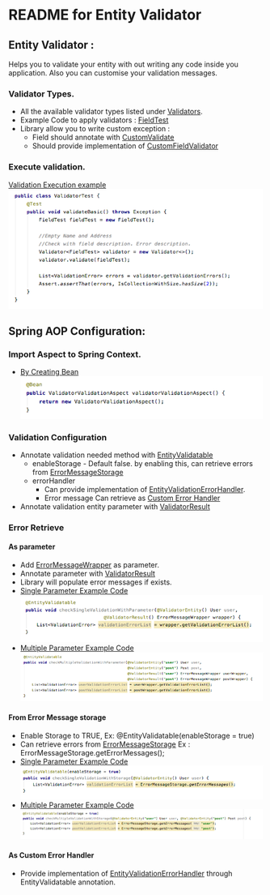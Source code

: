# README for Entity Validator

## Entity Validator :

Helps you to validate your entity with out writing any code inside 
you application. 
Also you can customise your validation messages. 

[src_folder]: src/main/java/techcr/utility/entityvalidator

### Validator Types. 
- All the available validator types listed under [Validators](src/main/java/techcr/utility/entityvalidator/type/notation).
- Example Code to apply validators : [FieldTest](src/test/java/techcr/utility/entityvalidator/entity/FieldTest.java)
- Library allow you to write custom exception : 
    - Field should annotate with [CustomValidate](src/main/java/techcr/utility/entityvalidator/type/notation/CustomValidate.java)
    - Should provide implementation of [CustomFieldValidator](src/main/java/techcr/utility/entityvalidator/process/CustomFieldValidator.java)

### Execute validation.
[Validation Execution example](resource/Validator_execution_example.png)![Example_Code](resource/Validator_execution_example.png)

[EntityValidatable]: src/main/java/techcr/utility/entityvalidator/config/EntityValidatable.java 
[EntityValidationErrorHandler]: src/main/java/techcr/utility/entityvalidator/config/EntityValidationErrorHandler.java
[ValidatorEntity]: src/main/java/techcr/utility/entityvalidator/config/ValidatorEntity.java
[ErrorMessageWrapper]: src/main/java/techcr/utility/entityvalidator/config/ErrorMessageWrapper.java
[ValidatorResult]: src/main/java/techcr/utility/entityvalidator/config/ValidatorResult.java
[ErrorMessageStorage]: src/main/java/techcr/utility/entityvalidator/config/ErrorMessageStorage.java


## Spring AOP Configuration: 

### Import Aspect to Spring Context. 
- [By Creating Bean](resource/Imprt_As_Bean.png) ![Import_as_bean](resource/Imprt_As_Bean.png)

### Validation Configuration
- Annotate validation needed method with [EntityValidatable]
    - enableStorage - Default false. by enabling this, can retrieve errors from [ErrorMessageStorage](README.md#as-parameter)
    - errorHandler 
        - Can provide implementation of [EntityValidationErrorHandler].
        - Error message Can retrieve as [Custom Error Handler](README.md#as-custom-error-handler) 
- Annotate validation entity parameter with [ValidatorResult]

### Error Retrieve

#### As parameter
- Add [ErrorMessageWrapper] as parameter. 
- Annotate parameter with [ValidatorResult]
- Library will populate error messages if exists. 
- [Single Parameter Example Code](resource/Single_Error_retrieve_as_parameter.png) ![Example Code](resource/Single_Error_retrieve_as_parameter.png)
- [Multiple Parameter Example Code](resource/Multiple_error_retrive_as_parameter.png) ![Example Code](resource/Multiple_error_retrive_as_parameter.png)

#### From Error Message storage
- Enable Storage to TRUE, Ex: @EntityValidatable(enableStorage = true)
- Can retrieve errors from [ErrorMessageStorage] Ex : ErrorMessageStorage.getErrorMessages();
- [Single Parameter Example Code](resource/Single_Error_retrive_from_storage.png) ![Example Code](resource/Single_Error_retrive_from_storage.png)
- [Multiple Parameter Example Code](resource/Multiple_Error_retrive_from_storage.png) ![Example Code](resource/Multiple_Error_retrive_from_storage.png)

#### As Custom Error Handler
- Provide implementation of [EntityValidationErrorHandler] through EntityValidatable annotation. 


